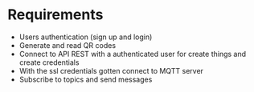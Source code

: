 
# Requirements

* Users authentication (sign up and login)
* Generate and read QR codes
* Connect to API REST with a authenticated user for create things and create credentials
* With the ssl credentials gotten connect to MQTT server
* Subscribe to topics and send messages